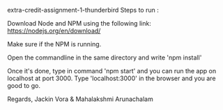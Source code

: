extra-credit-assignment-1-thunderbird
Steps to run :

Download Node and NPM using the following link: https://nodejs.org/en/download/

Make sure if the NPM is running.

Open the commandline in the same directory and write 'npm install'

Once it's done, type in command 'npm start' and you can run the app on localhost at port 3000. Type 'localhost:3000' in the browser and you are good to go.

Regards, Jackin Vora & Mahalakshmi Arunachalam
